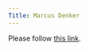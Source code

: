 ```yaml
---
Title: Marcus Denker
---
```


<head><meta http-equiv="refresh" content="1; url='http://marcusdenker.de/'" /></head><body><p>Please follow <a href="http://marcusdenker.de/">this link</a>.</p></body>
